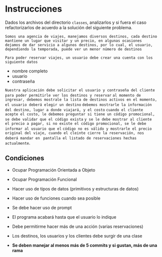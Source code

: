 # Instrucciones

Dados los archivos del directorio `classes`, analizarlos y si fuera el caso refactorizarlos de acuerdo a la solución del siguiente problema.

`Somos una agencia de viajes, manejamos diversos destinos, cada destino mantiene un lugar que visitar y un precio, en algunas ocasiones`
`dejamos de dar servicio a algunos destinos, por lo cual, el usuario, dependiendo la temporada, puede ver un menor número de destinos`

`Para poder reservar viajes, un usuario debe crear una cuenta con los siguiente datos`

- nombre completo
- usuario
- contraseña

`Nuestra aplicación debe solicitar el usuario y contraseña del cliente para poder permitirle ver los destinos y reservar`
`al momento de ingresar, debemos mostrale la lista de destinos activos en el momento, el usuario deberá elegir un destino`
`debemos mostrarle la información del destino, lugar a donde viajará, y el costo`
`cuando el cliente acepte el costo, le debemos preguntar si tiene un código promocional, se debe validar que el código exista`
`y se le debe mostrar al cliente el precio a pagar, si no existe el código promocional, se le debe informar al usuario que el`
`código no es válido y mostrarle el precio original del viaje, cuando el cleinte cierre la reservación, nos deberá mandar en `
`pantalla el listado de reservaciones hechas actualmente`.


## Condiciones

- Ocupar Programación Orientada a Objeto
- Ocupar Programación Funcional
- Hacer uso de tipos de datos (primitivos y estructuras de datos)
- Hacer uso de funciones cuando sea posible
- Se debe hacer uso de prompt
- El programa acabará hasta que el usuario lo indique
- Debe permitirme hacer más de una acción (varias reservaciones)
- Los destinos, los usuarios y los clientes debe surgir de una clase

- **Se deben manejar al menos más de 5 commits y si gustan, más de una rama**